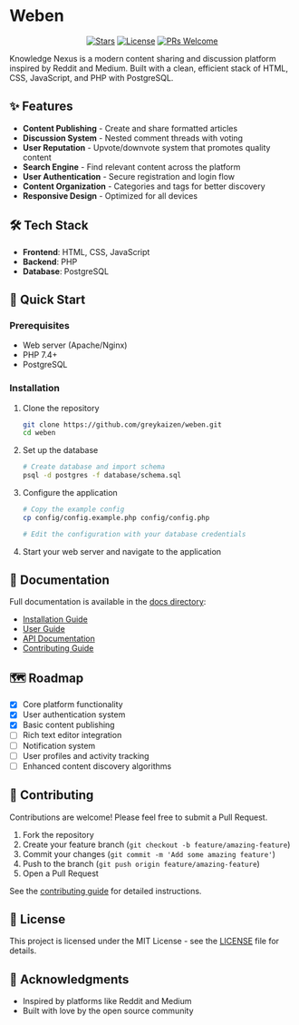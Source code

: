 # Weben 

<div align="center">
  
[![Stars](https://img.shields.io/github/stars/greykaizen/weben?style=social)](https://github.com/greykaizen/weben/stargazers)
[![License](https://img.shields.io/badge/License-MIT-blue.svg)](https://opensource.org/licenses/MIT)
[![PRs Welcome](https://img.shields.io/badge/PRs-welcome-brightgreen.svg)](CONTRIBUTING.md)
  
</div>

Knowledge Nexus is a modern content sharing and discussion platform inspired by Reddit and Medium. Built with a clean, efficient stack of HTML, CSS, JavaScript, and PHP with PostgreSQL.

<div align="center">
  
<!-- ![Weben Screenshot](/assets/mainLogo-xs.png) -->
  
</div>

## ✨ Features

- **Content Publishing** - Create and share formatted articles
- **Discussion System** - Nested comment threads with voting
- **User Reputation** - Upvote/downvote system that promotes quality content
- **Search Engine** - Find relevant content across the platform
- **User Authentication** - Secure registration and login flow
- **Content Organization** - Categories and tags for better discovery
- **Responsive Design** - Optimized for all devices

## 🛠️ Tech Stack

- **Frontend**: HTML, CSS, JavaScript
- **Backend**: PHP
- **Database**: PostgreSQL

## 🚀 Quick Start

### Prerequisites

- Web server (Apache/Nginx)
- PHP 7.4+
- PostgreSQL

### Installation

1. Clone the repository
   ```bash
   git clone https://github.com/greykaizen/weben.git
   cd weben
   ```

2. Set up the database
   ```bash
   # Create database and import schema
   psql -d postgres -f database/schema.sql
   ```

3. Configure the application
   ```bash
   # Copy the example config
   cp config/config.example.php config/config.php
   
   # Edit the configuration with your database credentials
   ```

4. Start your web server and navigate to the application

## 📖 Documentation

Full documentation is available in the [docs directory](docs/):

- [Installation Guide](docs/installation.md)
- [User Guide](docs/user-guide.md)
- [API Documentation](docs/api.md)
- [Contributing Guide](docs/contributing.md)

## 🗺️ Roadmap

- [x] Core platform functionality
- [x] User authentication system
- [x] Basic content publishing
- [ ] Rich text editor integration
- [ ] Notification system
- [ ] User profiles and activity tracking
- [ ] Enhanced content discovery algorithms

## 🤝 Contributing

Contributions are welcome! Please feel free to submit a Pull Request.

1. Fork the repository
2. Create your feature branch (`git checkout -b feature/amazing-feature`)
3. Commit your changes (`git commit -m 'Add some amazing feature'`)
4. Push to the branch (`git push origin feature/amazing-feature`)
5. Open a Pull Request

See the [contributing guide](CONTRIBUTING.md) for detailed instructions.

## 📄 License
This project is licensed under the MIT License - see the [LICENSE](LICENSE) file for details.

## 🙏 Acknowledgments

- Inspired by platforms like Reddit and Medium
- Built with love by the open source community
